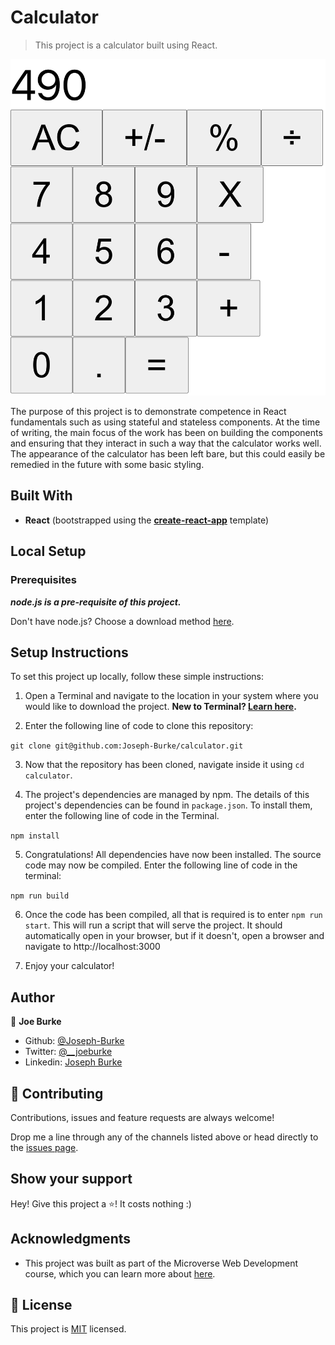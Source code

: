 # Calculator

> This project is a calculator built using React.

![screenshot](./screenshot.png)

The purpose of this project is to demonstrate competence in React fundamentals such as using stateful and stateless components.
At the time of writing, the main focus of the work has been on building the components and ensuring that they interact in such a way that the calculator works well. The appearance of the calculator has been left bare, but this could easily be remedied in the future with some basic styling.

## Built With

- **React** (bootstrapped using the [**create-react-app**](https://www.npmjs.com/package/create-react-app) template)

## Local Setup

### Prerequisites

_**node.js is a pre-requisite of this project.**_

Don't have node.js? Choose a download method [here](https://nodejs.org/en/download/).

## Setup Instructions

To set this project up locally, follow these simple instructions:

1. Open a Terminal and navigate to the location in your system where you would like to download the project. **New to Terminal? [Learn here](https://www.freecodecamp.org/news/conquering-the-command-line-f85f5e46c07c/).**

2. Enter the following line of code to clone this repository:

`git clone git@github.com:Joseph-Burke/calculator.git`

3. Now that the repository has been cloned, navigate inside it using `cd calculator`.

4. The project's dependencies are managed by npm. The details of this project's dependencies can be found in `package.json`. To install them, enter the following line of code in the Terminal.

`npm install`

5. Congratulations! All dependencies have now been installed. The source code may now be compiled. Enter the following line of code in the terminal: 

`npm run build`

6. Once the code has been compiled, all that is required is to enter `npm run start`. This will run a  script that will serve the project. It should automatically open in your browser, but if it doesn't, open a browser and navigate to http://localhost:3000 

7. Enjoy your calculator!

## Author

👤 **Joe Burke**

- Github: [@Joseph-Burke](https://github.com/Joseph-Burke)
- Twitter: [@__joeburke](https://twitter.com/__joeburke)
- Linkedin: [Joseph Burke](https://www.linkedin.com/in/--joeburke/)

## 🤝 Contributing

Contributions, issues and feature requests are always welcome!

Drop me a line through any of the channels listed above or head directly to the [issues page](issues/).

## Show your support

Hey! Give this project a ⭐️! It costs nothing :)

## Acknowledgments

- This project was built as part of the Microverse Web Development course, which you can learn more about [here](https://www.microverse.org/).

## 📝 License

This project is [MIT](lic.url) licensed.
